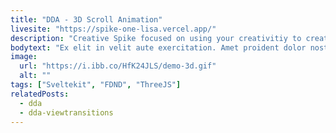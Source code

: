 ```yaml
---
title: "DDA - 3D Scroll Animation"
livesite: "https://spike-one-lisa.vercel.app/"
description: "Creative Spike focused on using your creativitiy to create a scroll driven animation."
bodytext: "Ex elit in velit aute exercitation. Amet proident dolor nostrud enim laborum ut sit enim Lorem. Consectetur laboris commodo id laborum ad cillum adipisicing ea qui id eu cupidatat. Labore consectetur officia incididunt aute. Nulla nostrud laboris non eu quis sunt aliquip elit sit voluptate tempor incididunt anim adipisicing. Culpa do duis ex excepteur reprehenderit fugiat nostrud exercitation enim commodo in. Cillum fugiat voluptate incididunt qui fugiat ad sit aliqua irure magna."
image:
  url: "https://i.ibb.co/HfK24JLS/demo-3d.gif"
  alt: ""
tags: ["Sveltekit", "FDND", "ThreeJS"]
relatedPosts:
  - dda
  - dda-viewtransitions
---
```

